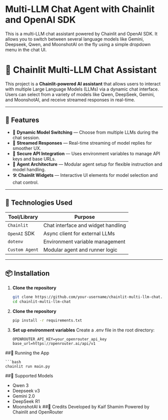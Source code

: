 # Multi-LLM Chat Agent with Chainlit and OpenAI SDK

This is a multi-LLM chat assistant powered by Chainlit and OpenAI SDK. It allows you to switch between several language models like Gemini, Deepseek, Qwen, and MoonshotAI on the fly using a simple dropdown menu in the chat UI.

# 🌟 Chainlit Multi-LLM Chat Assistant

This project is a **Chainlit-powered AI assistant** that allows users to interact with multiple Large Language Models (LLMs) via a dynamic chat interface. Users can select from a variety of models like Qwen, DeepSeek, Gemini, and MoonshotAI, and receive streamed responses in real-time.

---
   
## 🚀 Features

- 🔄 **Dynamic Model Switching** — Choose from multiple LLMs during the chat session.
- 💬 **Streamed Responses** — Real-time streaming of model replies for smoother UX.
- 🔐 **Secure API Integration** — Uses environment variables to manage API keys and base URLs.
- 🧠 **Agent Architecture** — Modular agent setup for flexible instruction and model handling.
- 🛠️ **Chainlit Widgets** — Interactive UI elements for model selection and chat control.
       
---

## 🧰 Technologies Used

| Tool/Library       | Purpose                                  |
|--------------------|------------------------------------------|
| `Chainlit`         | Chat interface and widget handling       |
| `OpenAI` SDK       | Async client for external LLMs           |
| `dotenv`           | Environment variable management          |
| `Custom Agent`     | Modular agent and runner logic           |

---

## 📦 Installation

1. **Clone the repository**
   ```bash
   git clone https://github.com/your-username/chainlit-multi-llm-chat.git
   cd chainlit-multi-llm-chat

2. **Clone the repository**
   ```bash
   pip install -r requirements.txt
3. **Set up environment variables**
   Create a .env file in the root directory:
    ```Env
    OPENROUTER_API_KEY=your_openrouter_api_key
    base_url=https://openrouter.ai/api/v1
##🧪 Running the App

    ```bash
    chainlit run main.py


 ##🧠 Supported Models
* Qwen 3
* Deepseek v3
* Gemini 2.0
* DeepSeek R1
* MoonshotAI k
##🙌 Credits
Developed by Kaif Shamim Powered by Chainlit and OpenRouter




